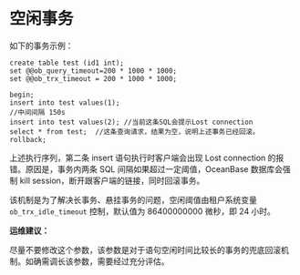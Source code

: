 # 空闲事务


如下的事务示例：

```
create table test (id1 int);
set @@ob_query_timeout=200 * 1000 * 1000;
set @@ob_trx_timeout = 200 * 1000 * 1000;

begin;
insert into test values(1);
//中间间隔 150s
insert into test values(2); //当前这条SQL会提示Lost connection
select * from test;  //这条查询请求，结果为空，说明上述事务已经回滚。
rollback;
```

上述执行序列，第二条 insert 语句执行时客户端会出现 Lost connection 的报错。原因是，事务内两条 SQL 间隔如果超过一定阈值，OceanBase 数据库会强制 kill session，断开跟客户端的链接，同时回滚事务。

该机制是为了解决长事务、悬挂事务的问题，空闲阈值由租户系统变量 `ob_trx_idle_timeout` 控制，默认值为 86400000000 微秒，即 24 小时。

**运维建议：**

尽量不要修改这个参数，该参数是对于语句空闲时间比较长的事务的兜底回滚机制。如确需调长该参数，需要经过充分评估。

